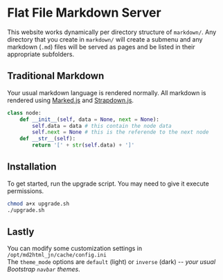 # Flat File Markdown Server
This website works dynamically per directory structure of `markdown/`. Any directory that you create in `markdown/` will create a submenu and any markdown (`.md`) files will be served as pages and be listed in their appropriate subfolders.

## Traditional Markdown
Your usual markdown language is rendered normally. All markdown is rendered using [Marked.js](https://github.com/chjj/marked) and [Strapdown.js](http://strapdownjs.com).

```python
class node:
    def __init__(self, data = None, next = None):
        self.data = data # this contain the node data
        self.next = None # this is the referende to the next node
    def __str__(self):
        return '[' + str(self.data) + ']'
```

Installation
-----
To get started, run the upgrade script. You may need to give it execute permissions.
```bash
chmod a+x upgrade.sh
./upgrade.sh
```

Lastly
-----
You can modify some customization settings in `/opt/md2html_jn/cache/config.ini`  
The `theme_mode` options are `default` (light) or `inverse` (dark) -- *your usual Bootstrap `navbar` themes*.
